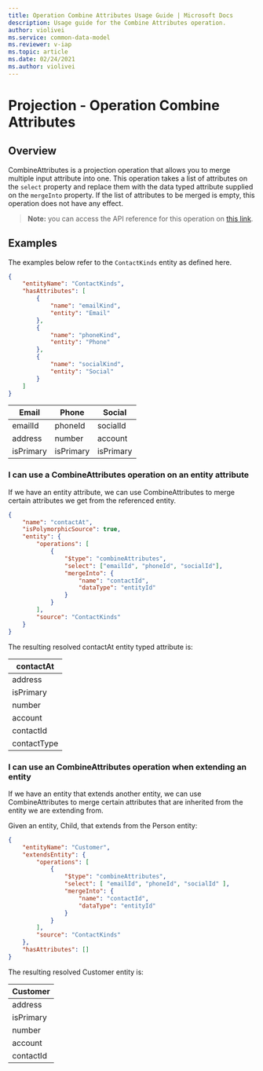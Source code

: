 ```yaml
---
title: Operation Combine Attributes Usage Guide | Microsoft Docs
description: Usage guide for the Combine Attributes operation.
author: violivei
ms.service: common-data-model
ms.reviewer: v-iap 
ms.topic: article
ms.date: 02/24/2021
ms.author: violivei
---
```


# Projection - Operation Combine Attributes

## Overview

CombineAttributes is a projection operation that allows you to merge multiple input attribute into one. This operation takes a list of attributes on the `select` property and replace them with the data typed attribute supplied on the `mergeInto` property. If the list of attributes to be merged is empty, this operation does not have any effect.

> **__Note:__** you can access the API reference for this operation on [this link](../../1.0om/api-reference/cdm/projections/combineattributes.md).

## Examples

The examples below refer to the `ContactKinds` entity as defined here.

```json
{
    "entityName": "ContactKinds",
    "hasAttributes": [
        {
            "name": "emailKind",
            "entity": "Email"
        },
        { 
            "name": "phoneKind", 
            "entity": "Phone"
        },
        {
            "name": "socialKind",
            "entity": "Social"
        }
    ]
}
```

|Email|Phone|Social|
|-|-|-|
|emailId|phoneId|socialId|
|address|number|account|
|isPrimary|isPrimary|isPrimary|

### I can use a CombineAttributes operation on an entity attribute

If we have an entity attribute, we can use CombineAttributes to merge certain attributes we get from the referenced entity.

```json
{
    "name": "contactAt",
    "isPolymorphicSource": true,
    "entity": {
        "operations": [
            {
                "$type": "combineAttributes",
                "select": ["emailId", "phoneId", "socialId"],
                "mergeInto": {
                    "name": "contactId",
                    "dataType": "entityId"
                }
            }
        ],
        "source": "ContactKinds"
    }
}
```

The resulting resolved contactAt entity typed attribute is:

|contactAt|
|-|
|address|
|isPrimary|
|number|
|account|
|contactId|
|contactType|

### I can use an CombineAttributes operation when extending an entity

If we have an entity that extends another entity, we can use CombineAttributes to merge certain attributes that are inherited from the entity we are extending from.

Given an entity, Child, that extends from the Person entity:

```json
{
    "entityName": "Customer",
    "extendsEntity": {
        "operations": [
            {
                "$type": "combineAttributes",
                "select": [ "emailId", "phoneId", "socialId" ],
                "mergeInto": {
                    "name": "contactId",
                    "dataType": "entityId"
                }
            }
        ],
        "source": "ContactKinds"
    },
    "hasAttributes": []
}
```

The resulting resolved Customer entity is:

|Customer|
|-|
|address|
|isPrimary|
|number|
|account|
|contactId|
